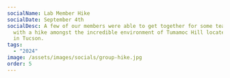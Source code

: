 ```yaml
---
socialName: Lab Member Hike
socialDate: September 4th
socialDesc: A few of our members were able to get together for some team bonding
  with a hike amongst the incredible environment of Tumamoc Hill located right
  in Tucson.
tags:
  - "2024"
image: /assets/images/socials/group-hike.jpg
order: 5
---
```

